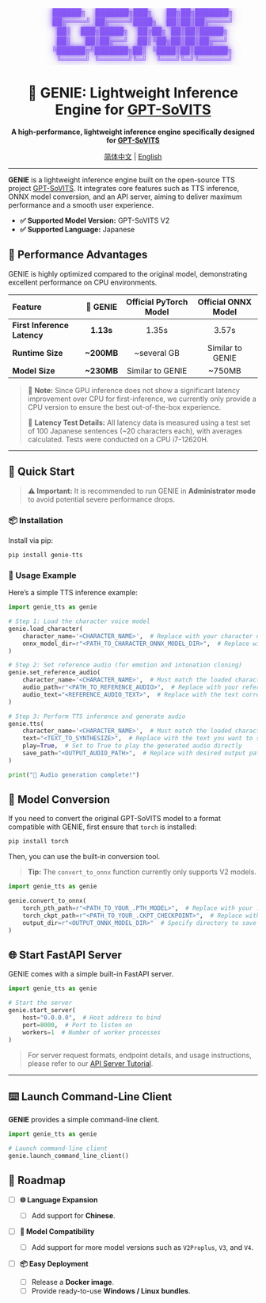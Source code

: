 <div align="center">
<pre style="font-family: 'Courier New', monospace; font-size: 16px; color: #8B5CF6; margin: 0; padding: 0; text-shadow: 0 0 10px #8B5CF6, 0 0 20px rgba(139, 92, 246, 0.5); line-height: 1.2; transform: skew(-1deg, 0deg); display: block;">
    ██████╗  ███████╗███╗   ██╗██╗███████╗
    ██╔════╝ ██╔════╝████╗  ██║██║██╔════╝
    ██║  ███╗█████╗  ██╔██╗ ██║██║█████╗
    ██║   ██║██╔══╝  ██║╚██╗██║██║██╔══╝
    ╚██████╔╝███████╗██║ ╚████║██║███████╗
     ╚═════╝ ╚══════╝╚═╝  ╚═══╝╚═╝╚══════╝
</pre>
</div>

<div align="center">

# 🔮 GENIE: Lightweight Inference Engine for [GPT-SoVITS](https://github.com/RVC-Boss/GPT-SoVITS)

**A high-performance, lightweight inference engine specifically designed
for [GPT-SoVITS](https://github.com/RVC-Boss/GPT-SoVITS)**

[简体中文](./README.md) | [English](./README_en.md)

</div>

---

**GENIE** is a lightweight inference engine built on the open-source TTS
project [GPT-SoVITS](https://github.com/RVC-Boss/GPT-SoVITS). It integrates core features such as TTS inference, ONNX
model conversion, and an API server, aiming to deliver maximum performance and a smooth user experience.

* **✅ Supported Model Version:** GPT-SoVITS V2
* **✅ Supported Language:** Japanese

## 🚀 Performance Advantages

GENIE is highly optimized compared to the original model, demonstrating excellent performance on CPU environments.

| Feature                     |  🔮 GENIE   | Official PyTorch Model | Official ONNX Model |
|:----------------------------|:-----------:|:----------------------:|:-------------------:|
| **First Inference Latency** |  **1.13s**  |         1.35s          |        3.57s        |
| **Runtime Size**            | **\~200MB** |      \~several GB      |  Similar to GENIE   |
| **Model Size**              | **\~230MB** |    Similar to GENIE    |       \~750MB       |

> 📝 **Note:** Since GPU inference does not show a significant latency improvement over CPU for first-inference, we
> currently only provide a CPU version to ensure the best out-of-the-box experience.
>
> 📝 **Latency Test Details:** All latency data is measured using a test set of 100 Japanese sentences (\~20 characters
> each), with averages calculated. Tests were conducted on a CPU i7-12620H.

---

## 🏁 Quick Start

> **⚠️ Important:** It is recommended to run GENIE in **Administrator mode** to avoid potential severe performance
> drops.

### 📦 Installation

Install via pip:

```bash
pip install genie-tts
```

### 🎤 Usage Example

Here’s a simple TTS inference example:

```python
import genie_tts as genie

# Step 1: Load the character voice model
genie.load_character(
    character_name='<CHARACTER_NAME>',  # Replace with your character name
    onnx_model_dir=r"<PATH_TO_CHARACTER_ONNX_MODEL_DIR>",  # Replace with folder path containing ONNX models
)

# Step 2: Set reference audio (for emotion and intonation cloning)
genie.set_reference_audio(
    character_name='<CHARACTER_NAME>',  # Must match the loaded character name
    audio_path=r"<PATH_TO_REFERENCE_AUDIO>",  # Replace with your reference audio file path
    audio_text="<REFERENCE_AUDIO_TEXT>",  # Replace with the text corresponding to the reference audio
)

# Step 3: Perform TTS inference and generate audio
genie.tts(
    character_name='<CHARACTER_NAME>',  # Must match the loaded character name
    text="<TEXT_TO_SYNTHESIZE>",  # Replace with the text you want to synthesize
    play=True,  # Set to True to play the generated audio directly
    save_path="<OUTPUT_AUDIO_PATH>",  # Replace with desired output path
)

print("🎉 Audio generation complete!")
```

## 🔧 Model Conversion

If you need to convert the original GPT-SoVITS model to a format compatible with GENIE, first ensure that `torch` is
installed:

```bash
pip install torch
```

Then, you can use the built-in conversion tool.

> **Tip:** The `convert_to_onnx` function currently only supports V2 models.

```python
import genie_tts as genie

genie.convert_to_onnx(
    torch_pth_path=r"<PATH_TO_YOUR_.PTH_MODEL>",  # Replace with your .pth model path
    torch_ckpt_path=r"<PATH_TO_YOUR_.CKPT_CHECKPOINT>",  # Replace with your .ckpt checkpoint path
    output_dir=r"<OUTPUT_ONNX_MODEL_DIR>"  # Specify directory to save ONNX model
)
```

## 🌐 Start FastAPI Server

GENIE comes with a simple built-in FastAPI server.

```python
import genie_tts as genie

# Start the server
genie.start_server(
    host="0.0.0.0",  # Host address to bind
    port=8000,  # Port to listen on
    workers=1  # Number of worker processes
)
```

> For server request formats, endpoint details, and usage instructions, please refer to
> our [API Server Tutorial](./Tutorial/English/API%20Server%20Tutorial.py).


---

## ⌨️ Launch Command-Line Client

**GENIE** provides a simple command-line client.

```python
import genie_tts as genie

# Launch command-line client
genie.launch_command_line_client()
```

## 📝 Roadmap

* [ ] **🌐 Language Expansion**

    * [ ] Add support for **Chinese**.

* [ ] **🚀 Model Compatibility**

    * [ ] Add support for more model versions such as `V2Proplus`, `V3`, and `V4`.

* [ ] **📦 Easy Deployment**

    * [ ] Release a **Docker image**.
    * [ ] Provide ready-to-use **Windows / Linux bundles**.
